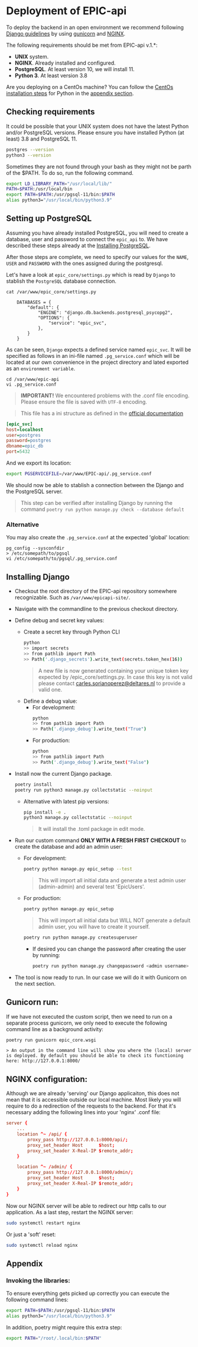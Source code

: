 # Deployment of EPIC-api
To deploy the backend in an open environment we recommend following [Django guidelines](https://docs.djangoproject.com/en/4.0/howto/deployment/wsgi/gunicorn/) by using [gunicorn](https://docs.gunicorn.org/en/latest/install.html) and [NGINX](https://www.nginx.com/).

The following requirements should be met from EPIC-api v.1.*:

* __UNIX__ system.
* __NGINX__. Already installed and configured.
* __PostgreSQL__. At least version 10, we will install 11.
* __Python 3__. At least version 3.8

Are you deploying on a CentOs machine? You can follow the [CentOs installation steps](install_on_centos.md) for Python in the [appendix section](#appendix).

## Checking requirements 
It could be possible that your UNIX system does not have the latest Python and/or PostgreSQL versions. Please ensure you have installed Python (at least) 3.8 and PostgreSQL 11.
```bash
postgres --version
python3 --version
```

Sometimes they are not found through your bash as they might not be parth of the $PATH. To do so, run the following command.

```bash
export LD_LIBRARY_PATH="/usr/local/lib/"
PATH=$PATH:/usr/local/bin
export PATH=$PATH:/usr/pgsql-11/bin:$PATH
alias python3="/usr/local/bin/python3.9"
```

## Setting up PostgreSQL
Assuming you have already installed PostgreSQL, you will need to create a database, user and password to connect the `epic_api` to. We have described these steps already at the [Installing PostgreSQL](install_on_centos.md#installing-postgresql).

After those steps are complete, we need to specify our values for the `NAME`, `USER` and `PASSWORD` with the ones assigned during the postgresql.

Let's have a look at  `epic_core/settings.py` which is read by `Django` to stablish the `PostgreSQL` database connection.

    cat /var/www/epic_core/settings.py

```cli
    DATABASES = {
        "default": {
            "ENGINE": "django.db.backends.postgresql_psycopg2",  
            "OPTIONS": {
                "service": "epic_svc",
            },
        }
    }
```

As can be seen, `Django` expects a defined service named `epic_svc`. It will be specified as follows in an ini-file named `.pg_service.conf` which will be located at our own convenience in the project directory and lated exported as an `environment variable`.
```cli bash
cd /var/www/epic-api
vi .pg_service.conf
```
> __IMPORTANT!__ We encountered problems with the .conf file encoding. Please ensure the file is saved with `UTF-8` encoding.

> This file has a ini structure as defined in the [official documentation](https://www.postgresql.org/docs/current/libpq-pgservice.html)
```ini
[epic_svc]
host=localhost
user=postgres
password=postgres
dbname=epic_db
port=5432
```

And we export its location:
```bash
export PGSERVICEFILE=/var/www/EPIC-api/.pg_service.conf
```

We should now be able to stablish a connection between the Django and the PostgreSQL server.

> This step can be verified after installing Django by running the command `poetry run python manage.py check --database default`

### Alternative
You may also create the `.pg_service.conf` at the expected 'global' location:

    pg_config --sysconfdir
    > /etc/somepath/to/pgsql
    vi /etc/somepath/to/pgsql/.pg_service.conf


## Installing Django

- Checkout the root directory of the EPIC-api repository somewhere recognizable. Such as `/var/www/epicapi-site/`.
- Navigate with the commandline to the previous checkout directory.
- Define debug and secret key values:
    - Create a secret key through Python CLI
        ```bash
        python
        >> import secrets
        >> from pathlib import Path
        >> Path('.django_secrets').write_text(secrets.token_hex(16))
        ```
        > A new file is now generated containing your unique token key expected by /epic_core/settings.py. In case this key is not valid please contact carles.sorianoperez@deltares.nl to provide a valid one.
    - Define a debug value:
        - For development:
            ```bash
            python
            >> from pathlib import Path
            >> Path('.django_debug').write_text("True")
            ```
        - For production:
            ```bash
            python
            >> from pathlib import Path
            >> Path('.django_debug').write_text("False")
            ```
- Install now the current Django package.
    ```bash
    poetry install
    poetry run python3 manage.py collectstatic --noinput
    ```
    - Alternative with latest pip versions:
        ```bash
        pip install -e .
        python3 manage.py collectstatic --noinput
        ```
        > It will install the .toml package in edit mode.
- Run our custom command __ONLY WITH A FRESH FIRST CHECKOUT__ to create the database and add an admin user:
    - For development:
        ```bash
        poetry python manage.py epic_setup --test
        ```
        > This will import all initial data and generate a test admin user (admin-admin) and several test 'EpicUsers'.
    - For production:
        ```bash
        poetry python manage.py epic_setup
        ```
        > This will import all initial data but WILL NOT generate a default admin user, you will have to create it yourself.
        ```bash
        poetry run python manage.py createsuperuser
        ```
        - If desired you can change the password after creating the user by running: 
            ```bash
            poetry run python manage.py changepassword <admin username>
            ```

- The tool is now ready to run. In our case we will do it with Gunicorn on the next section.

## Gunicorn run:

If we have not executed the custom script, then we need to run on a separate process gunicorn, we only need to execute the following command line as a background activity:
```bash
poetry run gunicorn epic_core.wsgi
```
    > An output in the command line will show you where the (local) server is deployed. By default you should be able to check its functioning here: http://127.0.0.1:8000/ 

## NGINX configuration:
Although we are already 'serving' our Django applicaiton, this does not mean that it is accessible outside our local machine.
Most likely you will require to do a redirection of the requests to the backend. For that it's necessary adding the following lines into your 'nginx' .conf file:
```conf
server {
    ...
    location ^~ /api/ {
        proxy_pass http://127.0.0.1:8000/api/;
        proxy_set_header Host      $host;
        proxy_set_header X-Real-IP $remote_addr;
    }

    location ^~ /admin/ {
        proxy_pass http://127.0.0.1:8000/admin/;
        proxy_set_header Host      $host;
        proxy_set_header X-Real-IP $remote_addr;
    }
}
```
Now our NGINX server will be able to redirect our http calls to our application. As a last step, restart the NGINX server:
```bash
sudo systemctl restart nginx
```
Or just a 'soft' reset:
```bash
sudo systemctl reload nginx
```


## Appendix

### Invoking the libraries:
To ensure everything gets picked up correctly you can execute the following command lines:
```bash
export PATH=$PATH:/usr/pgsql-11/bin:$PATH
alias python3="/usr/local/bin/python3.9"
```
In addition, poetry might require this extra step:
```bash
export PATH="/root/.local/bin:$PATH"
```